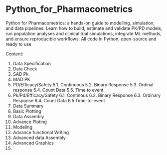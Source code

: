 # Python_for_Pharmacometrics
Python for Pharmacometrics: a hands-on guide to modelling, simulation, and data pipelines. Learn how to build, estimate and validate PK/PD models, run population analyses and clinical trial simulations, integrate ML methods, and ensure reproducible workflows. All code in Python, open-source and ready to use

Content:
1. Data Specification
2. Data Check
3. SAD Pk
4. MAD PK
5. PD/Efficacy/Safety
     5.1. Continuous
     5.2.  Binary Response
     5.3. Ordinal response
     5.4. Count Data
     5.5. Time to event
6. Pk/Pd/Efficacy/Safety
     6.1. Continous
     6.2. Binary Response
     6.3. Ordinary Response
     6.4. Count Data
     6.5.Time-to-event
7. Data Summary
8. Basic Plotting
9. Data Assembly
10. Advance Ploting
11. Modeling
12. Advance functional Writing
13. Advanced data Assembly
14. Advanced Graphics
15. 

